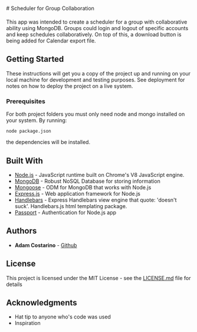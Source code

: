 # Scheduler for Group Collaboration

This app was intended to create a scheduler for a group with collaborative ability using MongoDB. Groups could login and logout of specific accounts and keep schedules collaboratively. On top of this, a download button is being added for Calendar export file.

## Getting Started

These instructions will get you a copy of the project up and running on your local machine for development and testing purposes. See deployment for notes on how to deploy the project on a live system.

### Prerequisites

For both project folders you must only need node and mongo installed on your system. By running:

```
node package.json
```
the dependencies will be installed.

## Built With

* [Node.js](https://nodejs.org/en/) - JavaScript runtime built on Chrome's V8 JavaScript engine.
* [MongoDB](https://www.mongodb.com/) - Robust NoSQL Database for storing information
* [Mongoose](http://mongoosejs.com/) - ODM for MongoDB that works with Node.js
* [Express.js](https://expressjs.com/) - Web application framework for Node.js
* [Handlebars](https://github.com/ericf/express-handlebars) - Express Handlebars view engine that quote: 'doesn't suck'. Handlebars.js html templating package.
* [Passport](http://passportjs.org/) - Authentication for Node.js app

## Authors

* **Adam Costarino** - [Github](https://github.com/ajcost)

## License

This project is licensed under the MIT License - see the [LICENSE.md](LICENSE.md) file for details

## Acknowledgments

* Hat tip to anyone who's code was used
* Inspiration

